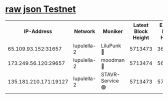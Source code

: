 [raw json Testnet](https://rpc-check.jaclalt.stavr.tech/jaclalt/rpc-jaclalt-result.json)
=

<table><tr><th>IP-Address</th><th>Network</th><th>Moniker</th><th>Latest Block Height</th><th>Earliest Block Height</th><th>Catching Up</th><th>Tx Index</th><th>Voting Power</th><th>Scan Time</th></tr><tr><td>65.109.93.152:31657</td><td>lupulella-2</td><td>LiluPunk 🔴</td><td>5713473</td><td>3688866</td><td>False</td><td>on</td><td>685033</td><td>2023-12-14T07:02:29.207245075UTC</td></tr><tr><td>173.249.56.120:29657</td><td>lupulella-2</td><td>moodman 🔴</td><td>5713474</td><td>5631101</td><td>False</td><td>off</td><td>769094</td><td>2023-12-14T07:02:35.669467473UTC</td></tr><tr><td>135.181.210.171:19127</td><td>lupulella-2</td><td>STAVR-Service 🟢</td><td>5713473</td><td>5711601</td><td>False</td><td>on</td><td>0</td><td>2023-12-14T07:02:28.791840722UTC</td></tr></table>
